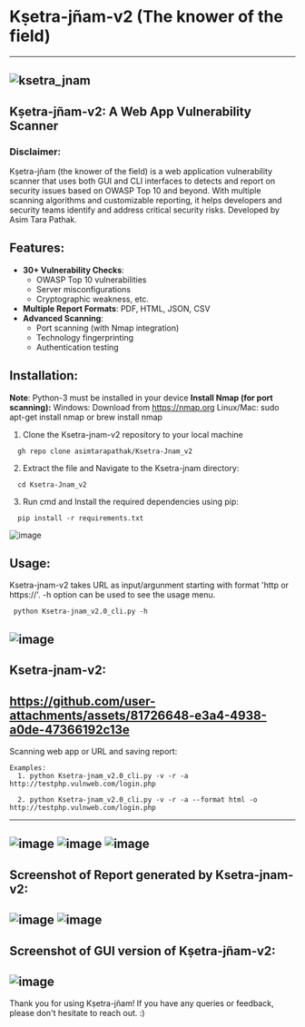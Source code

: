 # Kṣetra-jñam-v2 (The knower of the field)

---
![ksetra_jnam](https://github.com/user-attachments/assets/9e3bfdab-c601-4a2e-8a01-59bbf2223406)
---
## Kṣetra-jñam-v2: A Web App Vulnerability Scanner

### Disclaimer:

Kṣetra-jñam (the knower of the field) is a web application vulnerability scanner that uses both GUI and CLI interfaces to detects and report on security issues based on OWASP Top 10 and beyond. With multiple scanning algorithms and customizable reporting, it helps developers and security teams identify and address critical security risks. Developed by Asim Tara Pathak.

## Features:
- **30+ Vulnerability Checks**:
  - OWASP Top 10 vulnerabilities
  - Server misconfigurations
  - Cryptographic weakness, etc.
- **Multiple Report Formats**: PDF, HTML, JSON, CSV
- **Advanced Scanning**:
  - Port scanning (with Nmap integration)
  - Technology fingerprinting
  - Authentication testing

## Installation:

**Note**: Python-3 must be installed in your device
**Install Nmap (for port scanning):**
Windows: Download from https://nmap.org
Linux/Mac: sudo apt-get install nmap or brew install nmap

1. Clone the Ksetra-jnam-v2 repository to your local machine
```
  gh repo clone asimtarapathak/Ksetra-Jnam_v2
```
2. Extract the file and Navigate to the Ksetra-jnam directory:
```
  cd Ksetra-Jnam_v2
```
3. Run cmd and Install the required dependencies using pip:
```
  pip install -r requirements.txt
```
![image](https://github.com/user-attachments/assets/3fe5dba9-f39c-45c5-8811-fac2c5d4b792)


## Usage:

Ksetra-jnam-v2 takes URL as input/argunment starting with format 'http or https://'. -h option can be used to see the usage menu.
```
 python Ksetra-jnam_v2.0_cli.py -h
```
![image](https://github.com/user-attachments/assets/de738786-1a36-4f35-b339-2398949cacac)
---

Ksetra-jnam-v2:
---
https://github.com/user-attachments/assets/81726648-e3a4-4938-a0de-47366192c13e
---

Scanning web app or URL and saving report:
```
Examples:
  1. python Ksetra-jnam_v2.0_cli.py -v -r -a http://testphp.vulnweb.com/login.php

  2. python Ksetra-jnam_v2.0_cli.py -v -r -a --format html -o http://testphp.vulnweb.com/login.php
```
---
![image](https://github.com/user-attachments/assets/d8646280-237e-4384-8909-74113b6251ac)
![image](https://github.com/user-attachments/assets/6b859f92-e771-4e66-8b7d-e0eaf0c31a23)
![image](https://github.com/user-attachments/assets/b8a337da-a5c8-4b69-858d-827fd37b5c86)
---

Screenshot of Report generated by Ksetra-jnam-v2:
---
![image](https://github.com/user-attachments/assets/d7567fc8-0275-4b3b-8785-b5603d9b6684)
![image](https://github.com/user-attachments/assets/4cdc450a-a862-4008-8e15-e3b877334f65)
---

**Screenshot of GUI version of Kṣetra-jñam-v2:**
---
![image](https://github.com/user-attachments/assets/fdeea6b2-dc67-460a-9e95-95f0e3f19a54)
---

Thank you for using Kṣetra-jñam! If you have any queries or feedback, please don't hesitate to reach out. :)
